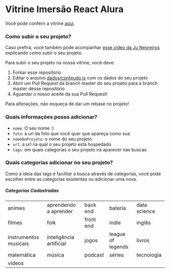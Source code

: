 # Vitrine Imersão React Alura

Você pode conferir a vitrine [aqui](https://vitrine-imersao-react.vercel.app/).

### Como subir o seu projeto?

Caso prefira, você também pode acompanhar [esse vídeo da Ju Negreiros](https://youtu.be/4qy23EulMbw) explicando como subir o seu projeto.

Para subir o seu projeto na nossa vitrine, você deve:

1. Forkar esse repositório
1. Editar o arquivo [dados/conteudo.js](https://github.com/imersao-alura/vitrine-imersao-react/blob/master/src/dados/conteudo.js) com os dados do seu projeto
1. Abrir um Pull Request da branch master do seu projeto para a branch master desse repositório
1. Aguardar o nosso aceite da sua Pull Request!

Para alterações, não esqueça de dar um rebase no projeto!


### Quais informações posso adicionar?

 - `nome`: O seu nome :)
 - `foto`: a url da foto que você quer que apareça como sua
 - `nomeDoProjeto`: o nome do seu projeto
 - `url`: a url na qual o seu projeto está hospedado
 - `tags`: em quais categorias o seu projeto irá aparecer nas buscas


### Quais categorias adicionar no seu projeto?

Como a ideia das tags é facilitar a busca através de categorias, você pode escolher entre as categorias existentes ou adicionar uma nova.

##### Categorias Cadastradas

<table>
	<tr>
		<td>animes</td>
		<td>aprendendo a aprender</td>
		<td>back end</td>
		<td>bateria</td>
		<td>data science</td>
	</tr>
	<tr>
		<td>filmes</td>
		<td>folk</td>
		<td>front end</td>
		<td>indie</td>
		<td>inglês</td>
	</tr>
	<tr>
		<td>instrumentos musicais</td>
		<td>inteligência artificial</td>
		<td>jogos</td>
		<td>league of legends</td>
		<td>livros</td>
	</tr>
	<tr>
		<td>matemática</td>
		<td>música</td>
		<td>podcast</td>
		<td>séries</td>
		<td>tecnologia</td>
	</tr>
	<tr>
		<td>vídeos</td>
	</tr>
</table>
